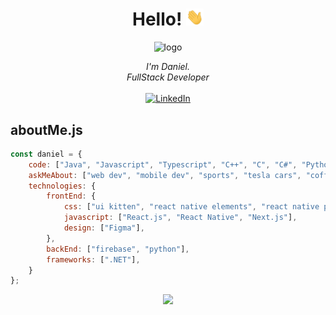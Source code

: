 <h1 align="center">Hello! <img src="https://raw.githubusercontent.com/jurmadani/jurmadani/main/wave.gif" width="28px" alt="👋"></h1>

<div align="center"> 
        <img src="https://github.com/jurmadani/jurmadani/assets/102948701/993a685c-0ebc-43e9-98d8-91a14396a8d7" alt="logo" width="200" style="object-fit: cover;">
    <p align="center">
        <i>
            I'm Daniel.<br>
            FullStack Developer<br>
        </i><br>
        <a href="https://www.linkedin.com/in/daniel-jurma">
            <img src="https://img.shields.io/badge/LinkedIn-blue?style=flat-square&logo=linkedin" alt="LinkedIn">
        </a>
    </p>
</div>


## aboutMe.js

```javascript
const daniel = {
    code: ["Java", "Javascript", "Typescript", "C++", "C", "C#", "Python", "Swift"],
    askMeAbout: ["web dev", "mobile dev", "sports", "tesla cars", "coffee", "ski"],
    technologies: {
        frontEnd: {
            css: ["ui kitten", "react native elements", "react native paper", "tailwind", "MUI"],
            javascript: ["React.js", "React Native", "Next.js"],
            design: ["Figma"],
        },
        backEnd: ["firebase", "python"],
        frameworks: [".NET"],
    }
};
```
  
  
<p align="center">
  <a href="https://github.com/wervlad">
    <img src="https://komarev.com/ghpvc/?username=jurmadani&color=blue&style=flat)" />
  </a>
</p>
